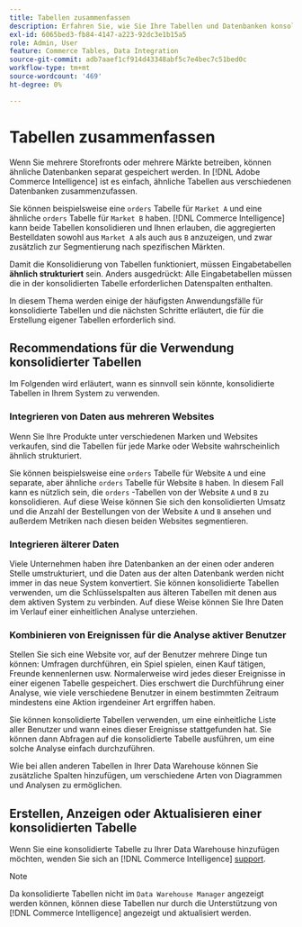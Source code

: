 ```yaml
---
title: Tabellen zusammenfassen
description: Erfahren Sie, wie Sie Ihre Tabellen und Datenbanken konsolidieren.
exl-id: 6065bed3-fb84-4147-a223-92dc3e1b15a5
role: Admin, User
feature: Commerce Tables, Data Integration
source-git-commit: adb7aaef1cf914d43348abf5c7e4bec7c51bed0c
workflow-type: tm+mt
source-wordcount: '469'
ht-degree: 0%

---
```


# Tabellen zusammenfassen

Wenn Sie mehrere Storefronts oder mehrere Märkte betreiben, können ähnliche Datenbanken separat gespeichert werden. In [!DNL Adobe Commerce Intelligence] ist es einfach, ähnliche Tabellen aus verschiedenen Datenbanken zusammenzufassen.

Sie können beispielsweise eine `orders` Tabelle für `Market A` und eine ähnliche `orders` Tabelle für `Market B` haben. [!DNL Commerce Intelligence] kann beide Tabellen konsolidieren und Ihnen erlauben, die aggregierten Bestelldaten sowohl aus `Market A` als auch aus `B` anzuzeigen, und zwar zusätzlich zur Segmentierung nach spezifischen Märkten.

Damit die Konsolidierung von Tabellen funktioniert, müssen Eingabetabellen **ähnlich strukturiert** sein. Anders ausgedrückt: Alle Eingabetabellen müssen die in der konsolidierten Tabelle erforderlichen Datenspalten enthalten.

In diesem Thema werden einige der häufigsten Anwendungsfälle für konsolidierte Tabellen und die nächsten Schritte erläutert, die für die Erstellung eigener Tabellen erforderlich sind.

## Recommendations für die Verwendung konsolidierter Tabellen

Im Folgenden wird erläutert, wann es sinnvoll sein könnte, konsolidierte Tabellen in Ihrem System zu verwenden.

### Integrieren von Daten aus mehreren Websites

Wenn Sie Ihre Produkte unter verschiedenen Marken und Websites verkaufen, sind die Tabellen für jede Marke oder Website wahrscheinlich ähnlich strukturiert.

Sie können beispielsweise eine `orders` Tabelle für Website `A` und eine separate, aber ähnliche `orders` Tabelle für Website `B` haben. In diesem Fall kann es nützlich sein, die `orders` -Tabellen von der Website `A` und `B` zu konsolidieren. Auf diese Weise können Sie sich den konsolidierten Umsatz und die Anzahl der Bestellungen von der Website `A` und `B` ansehen und außerdem Metriken nach diesen beiden Websites segmentieren.

### Integrieren älterer Daten

Viele Unternehmen haben ihre Datenbanken an der einen oder anderen Stelle umstrukturiert, und die Daten aus der alten Datenbank werden nicht immer in das neue System konvertiert. Sie können konsolidierte Tabellen verwenden, um die Schlüsselspalten aus älteren Tabellen mit denen aus dem aktiven System zu verbinden. Auf diese Weise können Sie Ihre Daten im Verlauf einer einheitlichen Analyse unterziehen.

### Kombinieren von Ereignissen für die Analyse aktiver Benutzer

Stellen Sie sich eine Website vor, auf der Benutzer mehrere Dinge tun können: Umfragen durchführen, ein Spiel spielen, einen Kauf tätigen, Freunde kennenlernen usw. Normalerweise wird jedes dieser Ereignisse in einer eigenen Tabelle gespeichert. Dies erschwert die Durchführung einer Analyse, wie viele verschiedene Benutzer in einem bestimmten Zeitraum mindestens eine Aktion irgendeiner Art ergriffen haben.

Sie können konsolidierte Tabellen verwenden, um eine einheitliche Liste aller Benutzer und wann eines dieser Ereignisse stattgefunden hat. Sie können dann Abfragen auf die konsolidierte Tabelle ausführen, um eine solche Analyse einfach durchzuführen.

Wie bei allen anderen Tabellen in Ihrer Data Warehouse können Sie zusätzliche Spalten hinzufügen, um verschiedene Arten von Diagrammen und Analysen zu ermöglichen.

## Erstellen, Anzeigen oder Aktualisieren einer konsolidierten Tabelle

Wenn Sie eine konsolidierte Tabelle zu Ihrer Data Warehouse hinzufügen möchten, wenden Sie sich an [!DNL Commerce Intelligence] [support](../guide-overview.md#Submitting-a-Support-Ticket).

>[!NOTE]
>
>Da konsolidierte Tabellen nicht im `Data Warehouse Manager` angezeigt werden können, können diese Tabellen nur durch die Unterstützung von [!DNL Commerce Intelligence] angezeigt und aktualisiert werden.
